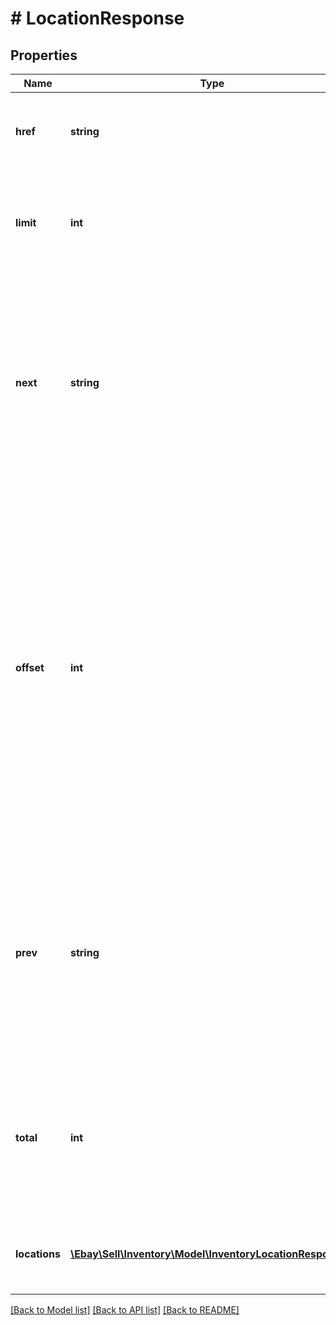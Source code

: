 # # LocationResponse

## Properties

Name | Type | Description | Notes
------------ | ------------- | ------------- | -------------
**href** | **string** | The URI of the current page of results from the result set. | [optional]
**limit** | **int** | The number of items returned on a single page from the result set. | [optional]
**next** | **string** | The URI for the following page of results. This value is returned only if there is an additional page of results to display from the result set. Max length: 2048 | [optional]
**offset** | **int** | The number of results skipped in the result set before listing the first returned result. This value is set in the request with the offset query parameter. Note: The items in a paginated result set use a zero-based list where the first item in the list has an offset of 0. | [optional]
**prev** | **string** | The URI for the preceding page of results. This value is returned only if there is a previous page of results to display from the result set. Max length: 2048 | [optional]
**total** | **int** | The total number of items retrieved in the result set. If no items are found, this field is returned with a value of 0. | [optional]
**locations** | [**\Ebay\Sell\Inventory\Model\InventoryLocationResponse[]**](InventoryLocationResponse.md) | An array of one or more of the merchant&#39;s inventory locations. | [optional]

[[Back to Model list]](../../README.md#models) [[Back to API list]](../../README.md#endpoints) [[Back to README]](../../README.md)
